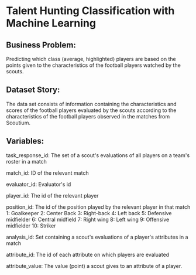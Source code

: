 # Talent Hunting Classification with Machine Learning

## Business Problem:
Predicting which class (average, highlighted) players are based on the points given to the characteristics of the football players watched by the scouts.

## Dataset Story:
The data set consists of information containing the characteristics and scores of the football players evaluated by the scouts according to the characteristics of the football players observed in the matches from Scoutium.

## Variables:

task_response_id: The set of a scout's evaluations of all players on a team's roster in a match

match_id: ID of the relevant match

evaluator_id: Evaluator's id

player_id: The id of the relevant player

position_id: The id of the position played by the relevant player in that match
1: Goalkeeper
2: Center Back
3: Right-back
4: Left back
5: Defensive midfielder
6: Central midfield
7: Right wing
8: Left wing
9: Offensive midfielder
10: Striker

analysis_id: Set containing a scout's evaluations of a player's attributes in a match

attribute_id: The id of each attribute on which players are evaluated

attribute_value: The value (point) a scout gives to an attribute of a player.
